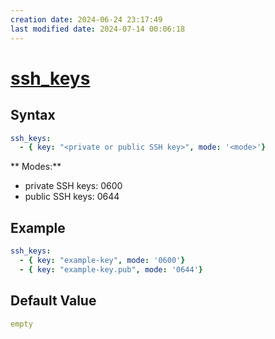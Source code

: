 ```yaml
---
creation date: 2024-06-24 23:17:49
last modified date: 2024-07-14 00:06:18
---
```


# [ssh_keys](ssh_keys.md)

## Syntax

```yml
ssh_keys:
  - { key: "<private or public SSH key>", mode: '<mode>'}
```

** Modes:**
- private SSH keys: 0600
- public SSH keys: 0644

## Example

```yml
ssh_keys:
  - { key: "example-key", mode: '0600'}
  - { key: "example-key.pub", mode: '0644'}
```

## Default Value

```yml
empty
```